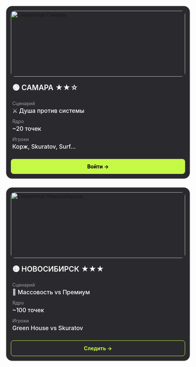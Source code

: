 <div style="display: grid; grid-template-columns: repeat(auto-fit, minmax(320px, 1fr)); gap: 1.5rem; margin: 2rem 0;">

  <!-- КАРТОЧКА СИМУЛЯТОРА: САМАРА (ОБНОВЛЕННАЯ) -->
  <div class="simulator-card">
    <div class="card-image-wrapper">
      <img src="https://i.postimg.cc/mDw1xVz3/samara-korzh.jpg" alt="Симулятор Самары" class="card-image">
    </div>
    <div class="card-content">
      <h3 class="card-title">🟢 САМАРА ★★☆</h3>
      <div class="card-specs">
        <div>
          <span class="spec-label">Сценарий</span>
          <span class="spec-value">⚔️ Душа против системы</span>
        </div>
        <div>
          <span class="spec-label">Ядро</span>
          <span class="spec-value">~20 точек</span>
        </div>
        <div>
          <span class="spec-label">Игроки</span>
          <span class="spec-value">Корж, Skuratov, Surf...</span>
        </div>
      </div>
    </div>
    <a href="/simulator/samara" class="card-button">
      Войти →
    </a>
  </div>

  <!-- КАРТОЧКА СИМУЛЯТОРА: НОВОСИБИРСК (ОБНОВЛЕННАЯ) -->
  <div class="simulator-card">
    <div class="card-image-wrapper">
      <img src="https://i.postimg.cc/x15tDnzj/novosibirsk-skuratov-greenhouse.jpg" alt="Симулятор Новосибирска" class="card-image">
    </div>
    <div class="card-content">
      <h3 class="card-title">🟡 НОВОСИБИРСК ★★★</h3>
      <div class="card-specs">
        <div>
          <span class="spec-label">Сценарий</span>
          <span class="spec-value">🎯 Массовость vs Премиум</span>
        </div>
        <div>
          <span class="spec-label">Ядро</span>
          <span class="spec-value">~100 точек</span>
        </div>
        <div>
          <span class="spec-label">Игроки</span>
          <span class="spec-value">Green House vs Skuratov</span>
        </div>
      </div>
    </div>
    <a href="/simulator/novosibirsk" class="card-button-secondary">
      Следить →
    </a>
  </div>

</div>

<style>
  /* Базовый стиль карточки */
  .simulator-card {
    background-color: #2a2a2e; /* Нейтральный темный фон, работает на обеих темах */
    border: 1px solid #444; /* Тонкая граница для контраста */
    border-radius: 16px;
    padding: 12px;
    display: flex;
    flex-direction: column;
    justify-content: space-between;
    min-height: 380px;
    overflow: hidden;
    transition: all 0.3s ease;
  }

  .simulator-card:hover {
    transform: translateY(-4px);
    box-shadow: 0 8px 25px rgba(0,0,0,0.2);
  }

  /* Изображение */
  .card-image-wrapper {
    width: 100%;
    height: 180px; /* Фиксированная высота для единообразия */
    border-radius: 10px;
    overflow: hidden;
    margin-bottom: 16px;
  }

  .card-image {
    width: 100%;
    height: 100%;
    object-fit: cover; /* Изображение заполняет блок без искажений */
  }

  /* Контентная часть */
  .card-content {
    padding: 0 4px;
  }
  
  .card-title {
    color: #ffffff;
    margin: 0 0 16px 0;
    font-size: 1.25rem;
    font-weight: 600;
  }

  /* Спецификации (ключевые данные) */
  .card-specs {
    display: grid;
    gap: 12px;
  }

  .spec-label {
    display: block;
    font-size: 0.8rem;
    color: #9e9e9e; /* Приглушенный цвет для меток */
    margin-bottom: 2px;
  }
  
  .spec-value {
    display: block;
    font-size: 1rem;
    font-weight: 500;
    color: #ffffff;
  }

  /* Кнопки */
  .card-button, .card-button-secondary {
    background-color: #C5F946;
    color: #000;
    padding: 12px 16px;
    border-radius: 8px;
    font-weight: 700;
    font-size: 14px;
    text-align: center;
    display: block;
    margin-top: 1.5rem;
    text-decoration: none;
    transition: all 0.3s ease;
    border: none;
  }

  .card-button-secondary {
     background-color: transparent;
     color: #C5F946;
     border: 1px solid #C5F946;
  }

  .card-button:hover {
    background-color: #ffffff !important;
    transform: scale(1.03);
    text-decoration: none !important;
  }

  .card-button-secondary:hover {
    background-color: #C5F946 !important;
    color: #000 !important;
    transform: scale(1.03);
    text-decoration: none !important;
  }
</style>
